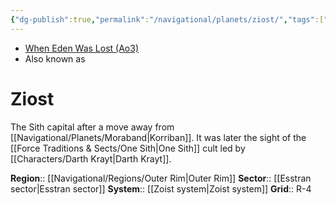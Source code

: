 ```yaml
---
{"dg-publish":true,"permalink":"/navigational/planets/ziost/","tags":["map","outerrim","esstran","planet","unfinished"]}
---
```


- [When Eden Was Lost (Ao3)](https://archiveofourown.org/works/19334440/chapters/45992584)
- Also known as
# Ziost

The Sith capital after a move away from [[Navigational/Planets/Moraband\|Korriban]]. It was later the sight of the [[Force Traditions & Sects/One Sith\|One Sith]] cult led by [[Characters/Darth Krayt\|Darth Krayt]].

**Region**::  [[Navigational/Regions/Outer Rim\|Outer Rim]]
**Sector**::  [[Esstran sector\|Esstran sector]]
**System**::  [[Zoist system\|Zoist system]]
**Grid**::  R-4
